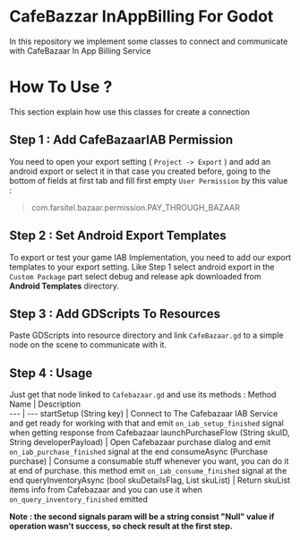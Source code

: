 ﻿# CafeBazzar InAppBilling For Godot
In this repository we implement some classes to connect and communicate with CafeBazaar In App Billing Service 
# How To Use ?
This section explain how use this classes for create a connection
## Step 1 : Add CafeBazaarIAB Permission
You need to open your export setting ( `Project -> Export` ) and add an android export or select it in that case you created before, going to the bottom of fields at first tab and fill first empty `User Permission` by this value :
> com.farsitel.bazaar.permission.PAY_THROUGH_BAZAAR
## Step 2 : Set Android Export Templates
To export or test your game IAB Implementation, you need to add our export templates to your export setting.
Like Step 1 select android export in the `Custom Package` part select debug and release apk downloaded from **Android Templates** directory.
## Step 3 : Add GDScripts To Resources
Paste GDScripts into resource directory and link `CafeBazaar.gd` to a simple node on the scene to communicate with it.
## Step 4 : Usage
Just get that node linked to `Cafebazaar.gd` and use its methods :
Method Name | Description                                                                                                                                            
--- | ---
startSetup (String key) | Connect to The Cafebazaar IAB Service and get ready for working with that and emit `on_iab_setup_finished` signal when getting response from Cafebazaar
launchPurchaseFlow (String skuID, String developerPayload) | Open Cafebazaar purchase dialog and emit `on_iab_purchase_finished` signal at the end
consumeAsync (Purchase purchase) | Consume a consumable stuff whenever you want, you can do it at end of purchase. this method emit `on_iab_consume_finished` signal at the end
queryInventoryAsync (bool skuDetailsFlag, List skuList) | Return skuList items info from Cafebazaar and you can use it when `on_query_inventory_finished` emitted

**Note : the second signals param will be a string consist "Null" value if operation wasn't success, so check result at the first step.** 
